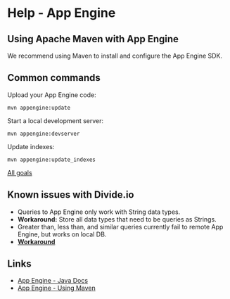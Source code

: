 Help - App Engine
===========
## Using Apache Maven with App Engine
We recommend using Maven to install and configure the App Engine SDK.

## Common commands
Upload your App Engine code:
```
mvn appengine:update
```
Start a local development server:
```
mvn appengine:devserver
```
Update indexes:
```
mvn appengine:update_indexes
```
[All goals](https://cloud.google.com/appengine/docs/java/tools/maven#app_engine_maven_plugin_goals)

## Known issues with Divide.io
* Queries to App Engine only work with String data types.
 * **Workaround:** Store all data types that need to be queries as Strings.
* Greater than, less than, and similar queries currently fail to remote App Engine, but works on local DB. 
 * **[Workaround](https://github.com/HiddenStage/divide/issues/6#issuecomment-57958620)**

## Links
* [App Engine - Java Docs](https://cloud.google.com/appengine/docs/java/)
* [App Engine - Using Maven](https://cloud.google.com/appengine/docs/java/tools/maven)
